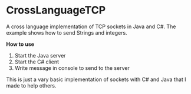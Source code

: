 # CrossLanguageTCP
A cross language implementation of TCP sockets in Java and C#. The example shows how to send Strings and integers. 

<strong>How to use</strong>
<ol>
  <li>Start the Java server</li>
  <li>Start the C# client</li>
  <li>Write message in console to send to the server</li>
</ol>

This is just a vary basic implementation of sockets with C# and Java that I made to help others.
